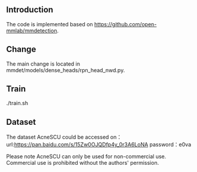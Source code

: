 ## Introduction
The code is implemented based on https://github.com/open-mmlab/mmdetection. 

## Change
The main change is located in mmdet/models/dense_heads/rpn_head_nwd.py.

## Train
./train.sh

## Dataset
The dataset AcneSCU could be accessed on：
url:https://pan.baidu.com/s/15Zw0OJQDfp4y_0r3A6LoNA 
password：e0va 

Please note AcneSCU can only be used for non-commercial use. Commercial use is prohibited without the authors' permission.
